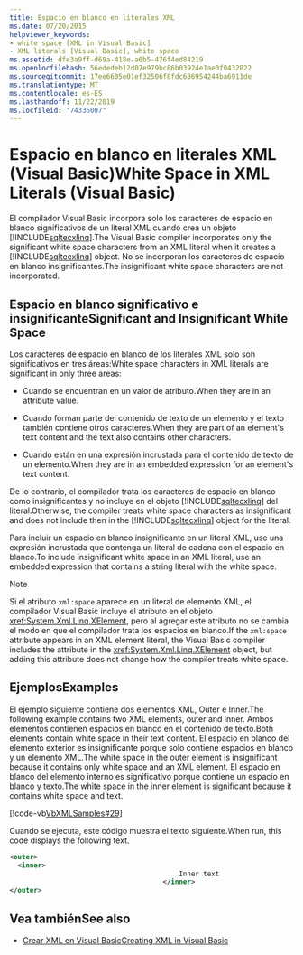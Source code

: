 ```yaml
---
title: Espacio en blanco en literales XML
ms.date: 07/20/2015
helpviewer_keywords:
- white space [XML in Visual Basic]
- XML literals [Visual Basic], white space
ms.assetid: dfe3a9ff-d69a-418e-a6b5-476f4ed84219
ms.openlocfilehash: 56ededeb12d07e979bc86b03924e1ae0f0432822
ms.sourcegitcommit: 17ee6605e01ef32506f8fdc686954244ba6911de
ms.translationtype: MT
ms.contentlocale: es-ES
ms.lasthandoff: 11/22/2019
ms.locfileid: "74336007"
---
```

# <a name="white-space-in-xml-literals-visual-basic"></a><span data-ttu-id="0fdec-102">Espacio en blanco en literales XML (Visual Basic)</span><span class="sxs-lookup"><span data-stu-id="0fdec-102">White Space in XML Literals (Visual Basic)</span></span>
<span data-ttu-id="0fdec-103">El compilador Visual Basic incorpora solo los caracteres de espacio en blanco significativos de un literal XML cuando crea un objeto [!INCLUDE[sqltecxlinq](~/includes/sqltecxlinq-md.md)].</span><span class="sxs-lookup"><span data-stu-id="0fdec-103">The Visual Basic compiler incorporates only the significant white space characters from an XML literal when it creates a [!INCLUDE[sqltecxlinq](~/includes/sqltecxlinq-md.md)] object.</span></span> <span data-ttu-id="0fdec-104">No se incorporan los caracteres de espacio en blanco insignificantes.</span><span class="sxs-lookup"><span data-stu-id="0fdec-104">The insignificant white space characters are not incorporated.</span></span>  
  
## <a name="significant-and-insignificant-white-space"></a><span data-ttu-id="0fdec-105">Espacio en blanco significativo e insignificante</span><span class="sxs-lookup"><span data-stu-id="0fdec-105">Significant and Insignificant White Space</span></span>  
 <span data-ttu-id="0fdec-106">Los caracteres de espacio en blanco de los literales XML solo son significativos en tres áreas:</span><span class="sxs-lookup"><span data-stu-id="0fdec-106">White space characters in XML literals are significant in only three areas:</span></span>  
  
- <span data-ttu-id="0fdec-107">Cuando se encuentran en un valor de atributo.</span><span class="sxs-lookup"><span data-stu-id="0fdec-107">When they are in an attribute value.</span></span>  
  
- <span data-ttu-id="0fdec-108">Cuando forman parte del contenido de texto de un elemento y el texto también contiene otros caracteres.</span><span class="sxs-lookup"><span data-stu-id="0fdec-108">When they are part of an element's text content and the text also contains other characters.</span></span>  
  
- <span data-ttu-id="0fdec-109">Cuando están en una expresión incrustada para el contenido de texto de un elemento.</span><span class="sxs-lookup"><span data-stu-id="0fdec-109">When they are in an embedded expression for an element's text content.</span></span>  
  
 <span data-ttu-id="0fdec-110">De lo contrario, el compilador trata los caracteres de espacio en blanco como insignificantes y no incluye en el objeto [!INCLUDE[sqltecxlinq](~/includes/sqltecxlinq-md.md)] del literal.</span><span class="sxs-lookup"><span data-stu-id="0fdec-110">Otherwise, the compiler treats white space characters as insignificant and does not include then in the [!INCLUDE[sqltecxlinq](~/includes/sqltecxlinq-md.md)] object for the literal.</span></span>  
  
 <span data-ttu-id="0fdec-111">Para incluir un espacio en blanco insignificante en un literal XML, use una expresión incrustada que contenga un literal de cadena con el espacio en blanco.</span><span class="sxs-lookup"><span data-stu-id="0fdec-111">To include insignificant white space in an XML literal, use an embedded expression that contains a string literal with the white space.</span></span>  
  
> [!NOTE]
> <span data-ttu-id="0fdec-112">Si el atributo `xml:space` aparece en un literal de elemento XML, el compilador Visual Basic incluye el atributo en el objeto <xref:System.Xml.Linq.XElement>, pero al agregar este atributo no se cambia el modo en que el compilador trata los espacios en blanco.</span><span class="sxs-lookup"><span data-stu-id="0fdec-112">If the `xml:space` attribute appears in an XML element literal, the Visual Basic compiler includes the attribute in the <xref:System.Xml.Linq.XElement> object, but adding this attribute does not change how the compiler treats white space.</span></span>  
  
## <a name="examples"></a><span data-ttu-id="0fdec-113">Ejemplos</span><span class="sxs-lookup"><span data-stu-id="0fdec-113">Examples</span></span>  
 <span data-ttu-id="0fdec-114">El ejemplo siguiente contiene dos elementos XML, Outer e Inner.</span><span class="sxs-lookup"><span data-stu-id="0fdec-114">The following example contains two XML elements, outer and inner.</span></span> <span data-ttu-id="0fdec-115">Ambos elementos contienen espacios en blanco en el contenido de texto.</span><span class="sxs-lookup"><span data-stu-id="0fdec-115">Both elements contain white space in their text content.</span></span> <span data-ttu-id="0fdec-116">El espacio en blanco del elemento exterior es insignificante porque solo contiene espacios en blanco y un elemento XML.</span><span class="sxs-lookup"><span data-stu-id="0fdec-116">The white space in the outer element is insignificant because it contains only white space and an XML element.</span></span> <span data-ttu-id="0fdec-117">El espacio en blanco del elemento interno es significativo porque contiene un espacio en blanco y texto.</span><span class="sxs-lookup"><span data-stu-id="0fdec-117">The white space in the inner element is significant because it contains white space and text.</span></span>  
  
 [!code-vb[VbXMLSamples#29](~/samples/snippets/visualbasic/VS_Snippets_VBCSharp/VbXMLSamples/VB/XMLSamples13.vb#29)]  
  
 <span data-ttu-id="0fdec-118">Cuando se ejecuta, este código muestra el texto siguiente.</span><span class="sxs-lookup"><span data-stu-id="0fdec-118">When run, this code displays the following text.</span></span>  
  
```xml  
<outer>  
  <inner>  
                                          Inner text  
                                      </inner>  
</outer>  
```  
  
## <a name="see-also"></a><span data-ttu-id="0fdec-119">Vea también</span><span class="sxs-lookup"><span data-stu-id="0fdec-119">See also</span></span>

- [<span data-ttu-id="0fdec-120">Crear XML en Visual Basic</span><span class="sxs-lookup"><span data-stu-id="0fdec-120">Creating XML in Visual Basic</span></span>](../../../../visual-basic/programming-guide/language-features/xml/creating-xml.md)
